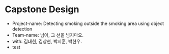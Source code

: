 # Capstone Design
 + Project-name: Detecting smoking outside the smoking area using object detection
 + Team-name: 님아, 그 선을 넘지마오.
 + with: 김태현, 김상현, 박지훈, 박현우.
 + test

